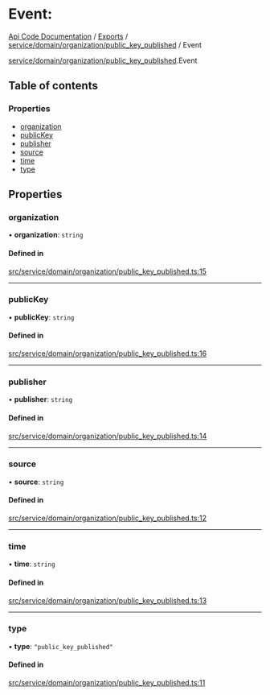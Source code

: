 # Event: 
 
[Api Code Documentation](../README.md) / [Exports](../modules.md) / [service/domain/organization/public\_key\_published](../modules/service_domain_organization_public_key_published.md) / Event

[service/domain/organization/public_key_published](../modules/service_domain_organization_public_key_published.md).Event

## Table of contents

### Properties

- [organization](service_domain_organization_public_key_published.Event.md#organization)
- [publicKey](service_domain_organization_public_key_published.Event.md#publickey)
- [publisher](service_domain_organization_public_key_published.Event.md#publisher)
- [source](service_domain_organization_public_key_published.Event.md#source)
- [time](service_domain_organization_public_key_published.Event.md#time)
- [type](service_domain_organization_public_key_published.Event.md#type)

## Properties

### organization

• **organization**: `string`

#### Defined in

[src/service/domain/organization/public_key_published.ts:15](https://github.com/openkfw/TruBudget/blob/b9aaff0/api/src/service/domain/organization/public_key_published.ts#L15)

___

### publicKey

• **publicKey**: `string`

#### Defined in

[src/service/domain/organization/public_key_published.ts:16](https://github.com/openkfw/TruBudget/blob/b9aaff0/api/src/service/domain/organization/public_key_published.ts#L16)

___

### publisher

• **publisher**: `string`

#### Defined in

[src/service/domain/organization/public_key_published.ts:14](https://github.com/openkfw/TruBudget/blob/b9aaff0/api/src/service/domain/organization/public_key_published.ts#L14)

___

### source

• **source**: `string`

#### Defined in

[src/service/domain/organization/public_key_published.ts:12](https://github.com/openkfw/TruBudget/blob/b9aaff0/api/src/service/domain/organization/public_key_published.ts#L12)

___

### time

• **time**: `string`

#### Defined in

[src/service/domain/organization/public_key_published.ts:13](https://github.com/openkfw/TruBudget/blob/b9aaff0/api/src/service/domain/organization/public_key_published.ts#L13)

___

### type

• **type**: ``"public_key_published"``

#### Defined in

[src/service/domain/organization/public_key_published.ts:11](https://github.com/openkfw/TruBudget/blob/b9aaff0/api/src/service/domain/organization/public_key_published.ts#L11)

